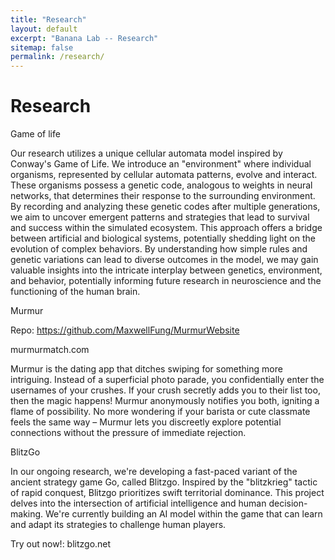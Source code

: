 ```yaml
---
title: "Research"
layout: default
excerpt: "Banana Lab -- Research"
sitemap: false
permalink: /research/
---
```


# Research

Game of life

Our research utilizes a unique cellular automata model inspired by Conway's Game of Life. We introduce an "environment" where individual organisms, represented by cellular automata patterns, evolve and interact. These organisms possess a genetic code, analogous to weights in neural networks, that determines their response to the surrounding environment. By recording and analyzing these genetic codes after multiple generations, we aim to uncover emergent patterns and strategies that lead to survival and success within the simulated ecosystem. This approach offers a bridge between artificial and biological systems, potentially shedding light on the evolution of complex behaviors. By understanding how simple rules and genetic variations can lead to diverse outcomes in the model, we may gain valuable insights into the intricate interplay between genetics, environment, and behavior, potentially informing future research in neuroscience and the functioning of the human brain.



Murmur

Repo: https://github.com/MaxwellFung/MurmurWebsite

murmurmatch.com

Murmur is the dating app that ditches swiping for something more intriguing. Instead of a superficial photo parade, you confidentially enter the usernames of your crushes. If your crush secretly adds you to their list too, then the magic happens! Murmur anonymously notifies you both, igniting a flame of possibility. No more wondering if your barista or cute classmate feels the same way – Murmur lets you discreetly explore potential connections without the pressure of immediate rejection.



BlitzGo

In our ongoing research, we're developing a fast-paced variant of the ancient strategy game Go, called Blitzgo. Inspired by the "blitzkrieg" tactic of rapid conquest, Blitzgo prioritizes swift territorial dominance. This project delves into the intersection of artificial intelligence and human decision-making. We're currently building an AI model within the game that can learn and adapt its strategies to challenge human players.

Try out now!: blitzgo.net

